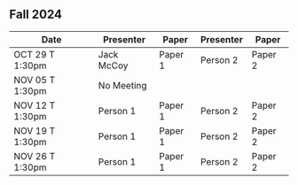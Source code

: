 ## Fall 2024

| Date             | Presenter   | Paper   | Presenter   | Paper|
|------------------|-------------|---------|-------------|-------------|
| OCT 29 T 1:30pm  | Jack McCoy    | Paper 1 | Person 2   | Paper 2 |
| NOV 05 T 1:30pm  | No Meeting ||||
| NOV 12 T 1:30pm  | Person 1    | Paper 1 | Person 2   | Paper 2 |
| NOV 19 T 1:30pm  | Person 1    | Paper 1 | Person 2   | Paper 2 |
| NOV 26 T 1:30pm  | Person 1    | Paper 1 | Person 2   | Paper 2 |

